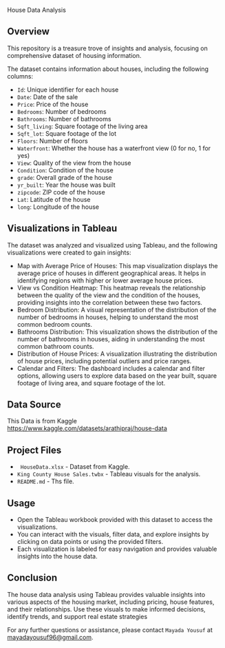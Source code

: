 House Data Analysis
## Overview

This repository is a treasure trove of insights and analysis, focusing on comprehensive dataset of housing information.

The dataset contains information about houses, including the following columns:

-	`Id`: Unique identifier for each house
-	`Date`: Date of the sale
-	`Price`: Price of the house
-	`Bedrooms`: Number of bedrooms
-	`Bathrooms`: Number of bathrooms
-	`Sqft_living`: Square footage of the living area
-	`Sqft_lot`: Square footage of the lot
-	`Floors`: Number of floors
-	`Waterfront`: Whether the house has a waterfront view (0 for no, 1 for yes)
-	`View`: Quality of the view from the house
-	`Condition`: Condition of the house
-	`grade`: Overall grade of the house
-	`yr_built`: Year the house was built
-	`zipcode`: ZIP code of the house
-	`Lat`: Latitude of the house
-	`long`: Longitude of the house

	
## Visualizations in Tableau

The dataset was analyzed and visualized using Tableau, and the following visualizations were created to gain insights:
-	Map with Average Price of Houses: This map visualization displays the average price of houses in different geographical areas. It helps in identifying regions with higher or lower average house prices.
-	View vs Condition Heatmap: This heatmap reveals the relationship between the quality of the view and the condition of the houses, providing insights into the correlation between these two factors.
-	Bedroom Distribution: A visual representation of the distribution of the number of bedrooms in houses, helping to understand the most common bedroom counts.
-	Bathrooms Distribution: This visualization shows the distribution of the number of bathrooms in houses, aiding in understanding the most common bathroom counts.
-	Distribution of House Prices: A visualization illustrating the distribution of house prices, including potential outliers and price ranges.
-	Calendar and Filters: The dashboard includes a calendar and filter options, allowing users to explore data based on the year built, square footage of living area, and square footage of the lot.

## Data Source

This Data is from Kaggle
https://www.kaggle.com/datasets/arathipraj/house-data

## Project Files

- ` HouseData.xlsx` - Dataset from Kaggle.
- `King County House Sales.twbx` - Tableau visuals for the analysis.
- `README.md` - Ths file.

## Usage
-	Open the Tableau workbook provided with this dataset to access the visualizations.
-	You can interact with the visuals, filter data, and explore insights by clicking on data points or using the provided filters.
-	Each visualization is labeled for easy navigation and provides valuable insights into the house data.

## Conclusion

The house data analysis using Tableau provides valuable insights into various aspects of the housing market, including pricing, house features, and their relationships. Use these visuals to make informed decisions, identify trends, and support real estate strategies

For any further questions or assistance, please contact `Mayada Yousuf` at mayadayousuf96@gmail.com.
